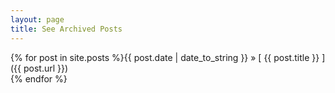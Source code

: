 ```yaml
---
layout: page
title: See Archived Posts
---
```


{% for post in site.posts %}{{ post.date | date_to_string }} &raquo; [ {{ post.title }} ]({{ post.url }})  
{% endfor %}